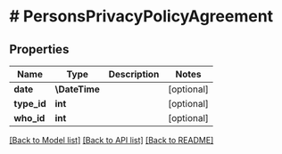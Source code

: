 # # PersonsPrivacyPolicyAgreement

## Properties

Name | Type | Description | Notes
------------ | ------------- | ------------- | -------------
**date** | **\DateTime** |  | [optional]
**type_id** | **int** |  | [optional]
**who_id** | **int** |  | [optional]

[[Back to Model list]](../../README.md#models) [[Back to API list]](../../README.md#endpoints) [[Back to README]](../../README.md)
